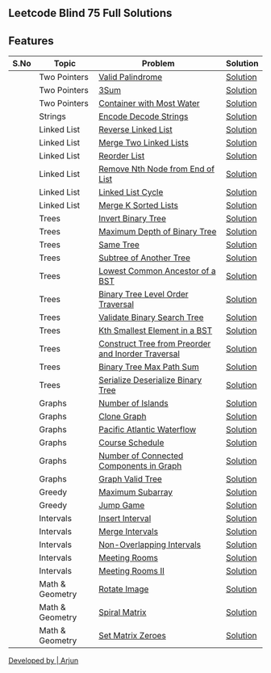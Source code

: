 ## Leetcode Blind 75 Full Solutions


## Features


|S.No|Topic| Problem | Solution |
|----|-----| ------- | -------- |
||Two Pointers| [Valid Palindrome](https://leetcode.com/problems/valid-palindrome/) | [Solution](https://github.com/vishyarjun/dsa-leetcode/blob/master/valid_palindrome.py) |
||Two Pointers| [3Sum](https://leetcode.com/problems/3sum/) | [Solution](https://github.com/vishyarjun/dsa-leetcode/blob/master/3_sum.py) |
||Two Pointers| [Container with Most Water](https://leetcode.com/problems/container-with-most-water/) | [Solution](https://github.com/vishyarjun/dsa-leetcode/blob/master/container_with_most_water.py) |
||Strings| [Encode Decode Strings](https://leetcode.com/problems/serialize-and-deserialize-binary-tree) | [Solution](https://github.com/vishyarjun/dsa-leetcode/blob/master/encode_decode.py) |
||Linked List| [Reverse Linked List](https://leetcode.com/problems/reverse-linked-list/) | [Solution](https://github.com/vishyarjun/dsa-leetcode/blob/master/reverse_linked_list.py) |
||Linked List| [Merge Two Linked Lists](https://leetcode.com/problems/merge-two-sorted-lists/) | [Solution](https://github.com/vishyarjun/dsa-leetcode/blob/master/merge_two_linked_list.py) |
||Linked List| [Reorder List](https://leetcode.com/problems/reorder-list/) | [Solution](https://github.com/vishyarjun/dsa-leetcode/blob/master/reorder_list.py) |
||Linked List| [Remove Nth Node from End of List](https://leetcode.com/problems/remove-nth-node-from-end-of-list/) | [Solution](https://github.com/vishyarjun/dsa-leetcode/blob/master/nth_node_from_end.py) |
||Linked List| [Linked List Cycle](https://leetcode.com/problems/linked-list-cycle/) | [Solution](https://github.com/vishyarjun/dsa-leetcode/blob/master/linked_list_cycle.py) |
||Linked List| [Merge K Sorted Lists](https://leetcode.com/problems/merge-k-sorted-lists/) | [Solution](https://github.com/vishyarjun/dsa-leetcode/blob/master/merge_k_sorted_lists.py) |
||Trees| [Invert Binary Tree](https://leetcode.com/problems/invert-binary-tree/) | [Solution](https://github.com/vishyarjun/dsa-leetcode/blob/master/invert_binary_tree.py) |
||Trees| [Maximum Depth of Binary Tree](https://leetcode.com/problems/maximum-depth-of-binary-tree/) | [Solution](https://github.com/vishyarjun/dsa-leetcode/blob/master/max_depth_binary_tree.py) |
||Trees| [Same Tree](https://leetcode.com/problems/same-tree/) | [Solution](https://github.com/vishyarjun/dsa-leetcode/blob/master/same_tree.py) |
||Trees| [Subtree of Another Tree](https://leetcode.com/problems/subtree-of-another-tree/) | [Solution](https://github.com/vishyarjun/dsa-leetcode/blob/master/subtree_of_another_tree.py) |
||Trees| [Lowest Common Ancestor of a BST](https://leetcode.com/problems/lowest-common-ancestor-of-a-binary-search-tree/) | [Solution](https://github.com/vishyarjun/dsa-leetcode/blob/master/lowest_common_ancestor.py) |
||Trees| [Binary Tree Level Order Traversal](https://leetcode.com/problems/binary-tree-level-order-traversal/) | [Solution](https://github.com/vishyarjun/dsa-leetcode/blob/master/binary_tree_level_order_traversal.py) |
||Trees| [Validate Binary Search Tree](https://leetcode.com/problems/validate-binary-search-tree/) | [Solution](https://github.com/vishyarjun/dsa-leetcode/blob/master/validate_binary_search_tree.py) |
||Trees| [Kth Smallest Element in a BST](https://leetcode.com/problems/kth-smallest-element-in-a-bst/) | [Solution](https://github.com/vishyarjun/dsa-leetcode/blob/master/kth_smallest_element_in_bst.py) |
||Trees| [Construct Tree from Preorder and Inorder Traversal](https://leetcode.com/problems/construct-binary-tree-from-preorder-and-inorder-traversal/) | [Solution](https://github.com/vishyarjun/dsa-leetcode/blob/master/bin_tree_from_pre_and_in.py) |
||Trees| [Binary Tree Max Path Sum](https://leetcode.com/problems/binary-tree-maximum-path-sum/) | [Solution](https://github.com/vishyarjun/dsa-leetcode/blob/master/binary_tree_max_path_sum.py) |
||Trees| [Serialize Deserialize Binary Tree](https://leetcode.com/problems/encode-and-decode-strings/) | [Solution](https://github.com/vishyarjun/dsa-leetcode/blob/master/serialize_deserialize_binary_tree.py) |
||Graphs| [Number of Islands](https://leetcode.com/problems/number-of-islands/) | [Solution](https://github.com/vishyarjun/dsa-leetcode/blob/master/number_of_islands.py) |
||Graphs| [Clone Graph](https://leetcode.com/problems/clone-graph/) | [Solution](https://github.com/vishyarjun/dsa-leetcode/blob/master/clone_graph.py) |
||Graphs| [Pacific Atlantic Waterflow](https://leetcode.com/problems/pacific-atlantic-water-flow/) | [Solution](https://github.com/vishyarjun/dsa-leetcode/blob/master/pacific_atlantic_waterflow.py) |
||Graphs| [Course Schedule](https://leetcode.com/problems/course-schedule/) | [Solution](https://github.com/vishyarjun/dsa-leetcode/blob/master/encode_decode.py) |
||Graphs| [Number of Connected Components in Graph](https://leetcode.com/problems/number-of-connected-components-in-an-undirected-graph/) | [Solution](https://github.com/vishyarjun/dsa-leetcode/blob/master/encode_decode.py) |
||Graphs| [Graph Valid Tree](https://www.lintcode.com/problem/graph-valid-tree/description) | [Solution](https://github.com/vishyarjun/dsa-leetcode/blob/master/graph_valid_tree.py) |
||Greedy| [Maximum Subarray](https://leetcode.com/problems/maximum-subarray/) | [Solution](https://github.com/vishyarjun/dsa-leetcode/blob/master/maximum_subarray.py) |
||Greedy| [Jump Game](https://leetcode.com/problems/jump-game/) | [Solution](https://github.com/vishyarjun/dsa-leetcode/blob/master/jump_game.py) |
||Intervals| [Insert Interval](https://leetcode.com/problems/insert-interval/) | [Solution](https://github.com/vishyarjun/python3-blind75/blob/master/insert_intervals.py) |
||Intervals| [Merge Intervals](https://leetcode.com/problems/merge-intervals/) | [Solution](https://github.com/vishyarjun/dsa-leetcode/blob/master/merged_intervals.py) |
||Intervals| [Non-Overlapping Intervals](https://leetcode.com/problems/non-overlapping-intervals/) | [Solution](https://github.com/vishyarjun/dsa-leetcode/blob/master/non_overlapping_intervals.py) |
||Intervals| [Meeting Rooms](https://www.lintcode.com/problem/920/) | [Solution](https://github.com/vishyarjun/dsa-leetcode/blob/master/meeting_rooms.py) |
||Intervals| [Meeting Rooms II](https://www.lintcode.com/problem/919/) | [Solution](https://github.com/vishyarjun/dsa-leetcode/blob/master/meeting_rooms_ii.py) |
||Math & Geometry| [Rotate Image](https://leetcode.com/problems/rotate-image/) | [Solution](https://github.com/vishyarjun/dsa-leetcode/blob/master/rotate_image.py) |
||Math & Geometry| [Spiral Matrix](https://leetcode.com/problems/spiral-matrix/) | [Solution](https://github.com/vishyarjun/dsa-leetcode/blob/master/spiral_matrix.py) |
||Math & Geometry| [Set Matrix Zeroes](https://leetcode.com/problems/set-matrix-zeroes/) | [Solution](https://github.com/vishyarjun/dsa-leetcode/blob/master/set_matrix_zeroes.py) |


[Developed by | Arjun](https://vishyarjun.github.io)
